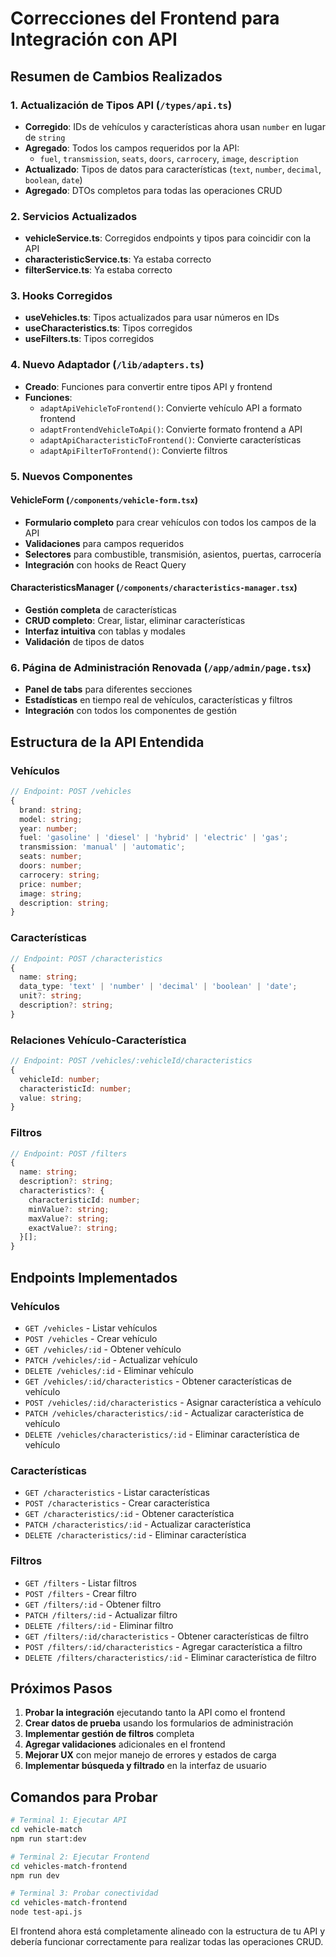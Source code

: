 # Correcciones del Frontend para Integración con API

## Resumen de Cambios Realizados

### 1. Actualización de Tipos API (`/types/api.ts`)

- **Corregido**: IDs de vehículos y características ahora usan `number` en lugar de `string`
- **Agregado**: Todos los campos requeridos por la API:
  - `fuel`, `transmission`, `seats`, `doors`, `carrocery`, `image`, `description`
- **Actualizado**: Tipos de datos para características (`text`, `number`, `decimal`, `boolean`, `date`)
- **Agregado**: DTOs completos para todas las operaciones CRUD

### 2. Servicios Actualizados

- **vehicleService.ts**: Corregidos endpoints y tipos para coincidir con la API
- **characteristicService.ts**: Ya estaba correcto
- **filterService.ts**: Ya estaba correcto

### 3. Hooks Corregidos

- **useVehicles.ts**: Tipos actualizados para usar números en IDs
- **useCharacteristics.ts**: Tipos corregidos
- **useFilters.ts**: Tipos corregidos

### 4. Nuevo Adaptador (`/lib/adapters.ts`)

- **Creado**: Funciones para convertir entre tipos API y frontend
- **Funciones**:
  - `adaptApiVehicleToFrontend()`: Convierte vehículo API a formato frontend
  - `adaptFrontendVehicleToApi()`: Convierte formato frontend a API
  - `adaptApiCharacteristicToFrontend()`: Convierte características
  - `adaptApiFilterToFrontend()`: Convierte filtros

### 5. Nuevos Componentes

#### VehicleForm (`/components/vehicle-form.tsx`)

- **Formulario completo** para crear vehículos con todos los campos de la API
- **Validaciones** para campos requeridos
- **Selectores** para combustible, transmisión, asientos, puertas, carrocería
- **Integración** con hooks de React Query

#### CharacteristicsManager (`/components/characteristics-manager.tsx`)

- **Gestión completa** de características
- **CRUD completo**: Crear, listar, eliminar características
- **Interfaz intuitiva** con tablas y modales
- **Validación** de tipos de datos

### 6. Página de Administración Renovada (`/app/admin/page.tsx`)

- **Panel de tabs** para diferentes secciones
- **Estadísticas** en tiempo real de vehículos, características y filtros
- **Integración** con todos los componentes de gestión

## Estructura de la API Entendida

### Vehículos

```typescript
// Endpoint: POST /vehicles
{
  brand: string;
  model: string;
  year: number;
  fuel: 'gasoline' | 'diesel' | 'hybrid' | 'electric' | 'gas';
  transmission: 'manual' | 'automatic';
  seats: number;
  doors: number;
  carrocery: string;
  price: number;
  image: string;
  description: string;
}
```

### Características

```typescript
// Endpoint: POST /characteristics
{
  name: string;
  data_type: 'text' | 'number' | 'decimal' | 'boolean' | 'date';
  unit?: string;
  description?: string;
}
```

### Relaciones Vehículo-Característica

```typescript
// Endpoint: POST /vehicles/:vehicleId/characteristics
{
  vehicleId: number;
  characteristicId: number;
  value: string;
}
```

### Filtros

```typescript
// Endpoint: POST /filters
{
  name: string;
  description?: string;
  characteristics?: {
    characteristicId: number;
    minValue?: string;
    maxValue?: string;
    exactValue?: string;
  }[];
}
```

## Endpoints Implementados

### Vehículos

- `GET /vehicles` - Listar vehículos
- `POST /vehicles` - Crear vehículo
- `GET /vehicles/:id` - Obtener vehículo
- `PATCH /vehicles/:id` - Actualizar vehículo
- `DELETE /vehicles/:id` - Eliminar vehículo
- `GET /vehicles/:id/characteristics` - Obtener características de vehículo
- `POST /vehicles/:id/characteristics` - Asignar característica a vehículo
- `PATCH /vehicles/characteristics/:id` - Actualizar característica de vehículo
- `DELETE /vehicles/characteristics/:id` - Eliminar característica de vehículo

### Características

- `GET /characteristics` - Listar características
- `POST /characteristics` - Crear característica
- `GET /characteristics/:id` - Obtener característica
- `PATCH /characteristics/:id` - Actualizar característica
- `DELETE /characteristics/:id` - Eliminar característica

### Filtros

- `GET /filters` - Listar filtros
- `POST /filters` - Crear filtro
- `GET /filters/:id` - Obtener filtro
- `PATCH /filters/:id` - Actualizar filtro
- `DELETE /filters/:id` - Eliminar filtro
- `GET /filters/:id/characteristics` - Obtener características de filtro
- `POST /filters/:id/characteristics` - Agregar característica a filtro
- `DELETE /filters/characteristics/:id` - Eliminar característica de filtro

## Próximos Pasos

1. **Probar la integración** ejecutando tanto la API como el frontend
2. **Crear datos de prueba** usando los formularios de administración
3. **Implementar gestión de filtros** completa
4. **Agregar validaciones** adicionales en el frontend
5. **Mejorar UX** con mejor manejo de errores y estados de carga
6. **Implementar búsqueda y filtrado** en la interfaz de usuario

## Comandos para Probar

```bash
# Terminal 1: Ejecutar API
cd vehicle-match
npm run start:dev

# Terminal 2: Ejecutar Frontend
cd vehicles-match-frontend
npm run dev

# Terminal 3: Probar conectividad
cd vehicles-match-frontend
node test-api.js
```

El frontend ahora está completamente alineado con la estructura de tu API y debería funcionar correctamente para realizar todas las operaciones CRUD.
